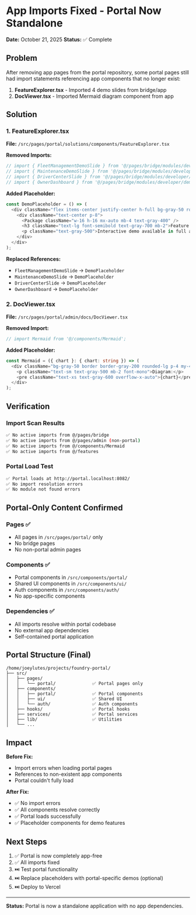 # App Imports Fixed - Portal Now Standalone

**Date:** October 21, 2025
**Status:** ✅ Complete

## Problem

After removing app pages from the portal repository, some portal pages still had import statements referencing app components that no longer exist:

1. **FeatureExplorer.tsx** - Imported 4 demo slides from bridge/app
2. **DocViewer.tsx** - Imported Mermaid diagram component from app

## Solution

### 1. FeatureExplorer.tsx
**File:** `/src/pages/portal/solutions/components/FeatureExplorer.tsx`

**Removed Imports:**
```typescript
// import { FleetManagementDemoSlide } from '@/pages/bridge/modules/developer/demo/FleetManagementDemoSlide';
// import { MaintenanceDemoSlide } from '@/pages/bridge/modules/developer/demo/MaintenanceDemoSlide';
// import { DriverCenterSlide } from '@/pages/bridge/modules/developer/demo/DriverCenterSlide';
// import { OwnerDashboard } from '@/pages/bridge/modules/developer/demo/OwnerDashboard';
```

**Added Placeholder:**
```typescript
const DemoPlaceholder = () => (
  <div className="flex items-center justify-center h-full bg-gray-50 rounded-lg border-2 border-dashed border-gray-300">
    <div className="text-center p-8">
      <Package className="w-16 h-16 mx-auto mb-4 text-gray-400" />
      <h3 className="text-lg font-semibold text-gray-700 mb-2">Feature Demo</h3>
      <p className="text-gray-500">Interactive demo available in full application</p>
    </div>
  </div>
);
```

**Replaced References:**
- `FleetManagementDemoSlide` → `DemoPlaceholder`
- `MaintenanceDemoSlide` → `DemoPlaceholder`
- `DriverCenterSlide` → `DemoPlaceholder`
- `OwnerDashboard` → `DemoPlaceholder`

### 2. DocViewer.tsx
**File:** `/src/pages/portal/admin/docs/DocViewer.tsx`

**Removed Import:**
```typescript
// import Mermaid from '@/components/Mermaid';
```

**Added Placeholder:**
```typescript
const Mermaid = ({ chart }: { chart: string }) => (
  <div className="bg-gray-50 border border-gray-200 rounded-lg p-4 my-4">
    <p className="text-sm text-gray-500 mb-2 font-mono">Diagram:</p>
    <pre className="text-xs text-gray-600 overflow-x-auto">{chart}</pre>
  </div>
);
```

## Verification

### Import Scan Results
```bash
✅ No active imports from @/pages/bridge
✅ No active imports from @/pages/admin (non-portal)
✅ No active imports from @/components/Mermaid
✅ No active imports from @/features
```

### Portal Load Test
```bash
✅ Portal loads at http://portal.localhost:8082/
✅ No import resolution errors
✅ No module not found errors
```

## Portal-Only Content Confirmed

### Pages ✅
- All pages in `/src/pages/portal/` only
- No bridge pages
- No non-portal admin pages

### Components ✅
- Portal components in `/src/components/portal/`
- Shared UI components in `/src/components/ui/`
- Auth components in `/src/components/auth/`
- No app-specific components

### Dependencies ✅
- All imports resolve within portal codebase
- No external app dependencies
- Self-contained portal application

## Portal Structure (Final)

```
/home/joeylutes/projects/foundry-portal/
├── src/
│   ├── pages/
│   │   └── portal/              ✅ Portal pages only
│   ├── components/
│   │   ├── portal/              ✅ Portal components
│   │   ├── ui/                  ✅ Shared UI
│   │   └── auth/                ✅ Auth components
│   ├── hooks/                   ✅ Portal hooks
│   ├── services/                ✅ Portal services
│   ├── lib/                     ✅ Utilities
│   └── ...
```

## Impact

**Before Fix:**
- Import errors when loading portal pages
- References to non-existent app components
- Portal couldn't fully load

**After Fix:**
- ✅ No import errors
- ✅ All components resolve correctly
- ✅ Portal loads successfully
- ✅ Placeholder components for demo features

## Next Steps

1. ✅ Portal is now completely app-free
2. ✅ All imports fixed
3. ⏭️ Test portal functionality
4. ⏭️ Replace placeholders with portal-specific demos (optional)
5. ⏭️ Deploy to Vercel

---

**Status:** Portal is now a standalone application with no app dependencies.
